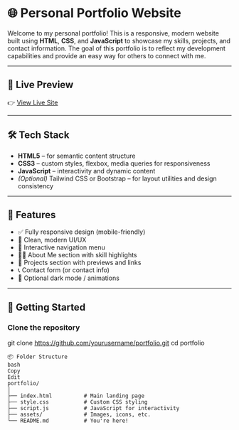 # 🌐 Personal Portfolio Website

Welcome to my personal portfolio! This is a responsive, modern website built using **HTML**, **CSS**, and **JavaScript** to showcase my skills, projects, and contact information. The goal of this portfolio is to reflect my development capabilities and provide an easy way for others to connect with me.

---

## 📸 Live Preview

👉 [View Live Site](https://my-portfolio-coral-five-43.vercel.app/)  

---

## 🛠️ Tech Stack

- **HTML5** – for semantic content structure  
- **CSS3** – custom styles, flexbox, media queries for responsiveness  
- **JavaScript** – interactivity and dynamic content  
- *(Optional)* Tailwind CSS or Bootstrap – for layout utilities and design consistency

---

## 📁 Features

- ✅ Fully responsive design (mobile-friendly)
- 🎨 Clean, modern UI/UX
- 🧩 Interactive navigation menu
- 🧑‍💼 About Me section with skill highlights
- 💼 Projects section with previews and links
- 📞 Contact form (or contact info)
- 🌙 Optional dark mode / animations

---

## 🚀 Getting Started

### Clone the repository

git clone https://github.com/yourusername/portfolio.git
cd portfolio

```
📦 Folder Structure
bash
Copy
Edit
portfolio/
│
├── index.html          # Main landing page
├── style.css           # Custom CSS styling
├── script.js           # JavaScript for interactivity
├── assets/             # Images, icons, etc.
└── README.md           # You're here!

```

